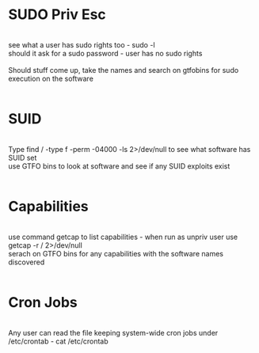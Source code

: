 <h1> SUDO Priv Esc </h1> <br>
see what a user has sudo rights too - sudo -l <br>
should it ask for a sudo password - user has no sudo rights <br>
<br>
Should stuff come up, take the names and search on gtfobins for sudo execution on the software <br>
<br>
<h1> SUID </h1><br>
Type find / -type f -perm -04000 -ls 2>/dev/null to see what software has SUID set <br>
use GTFO bins to look at software and see if any SUID exploits exist <br>
<br>
<h1> Capabilities </h1><br>
use command getcap to list capabilities - when run as unpriv user use getcap -r / 2>/dev/null <br>
serach on GTFO bins for any capabilities with the software names discovered <br>
<br>
<h1> Cron Jobs </h1><br>
Any user can read the file keeping system-wide cron jobs under /etc/crontab - cat /etc/crontab <br>
